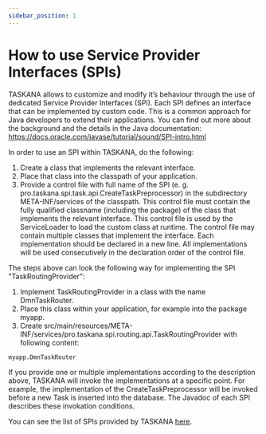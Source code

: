 ```yaml
---
sidebar_position: 1
---
```


# How to use Service Provider Interfaces (SPIs)
TASKANA allows to customize and modify it’s behaviour through the use of dedicated Service Provider Interfaces (SPI). Each SPI defines an interface that can be implemented by custom code. This is a common approach for Java developers to extend their applications. You can find out more about the background and the details in the Java documentation: https://docs.oracle.com/javase/tutorial/sound/SPI-intro.html

In order to use an SPI within TASKANA, do the following:

1. Create a class that implements the relevant interface.
2. Place that class into the classpath of your application.
3. Provide a control file with full name of the SPI (e. g. pro.taskana.spi.task.api.CreateTaskPreprocessor) in the subdirectory META-INF/services of the classpath. This control file must contain the fully qualified classname (including the package) of the class that implements the relevant interface. This control file is used by the ServiceLoader to load the custom class at runtime. The control file may contain multiple classes that implement the interface. Each implementation should be declared in a new line. All implementations will be used consecutively in the declaration order of the control file. 

The steps above can look the following way for implementing the SPI "TaskRoutingProvider": 

1. Implement TaskRoutingProvider in a class with the name DmnTaskRouter.
2. Place this class within your application, for example into the package myapp.
3. Create src/main/resources/META-INF/services/pro.taskana.spi.routing.api.TaskRoutingProvider with following content:
```
myapp.DmnTaskRouter
```

If you provide one or multiple implementations according to the description above, TASKANA will invoke the implementations at a specific point. For example, the implementation of the CreateTaskPreprocessor will be invoked before a new Task is inserted into the database. The Javadoc of each SPI describes these invokation conditions.

You can see the list of SPIs provided by TASKANA [here](provided-SPI.md).
